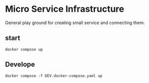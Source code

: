 # Micro Service Infrastructure

General play ground for creating small service and connecting them.

## start 

```
docker compose up
```

## Develope 

```
docker compose -f DEV.docker-compose.yaml up
```